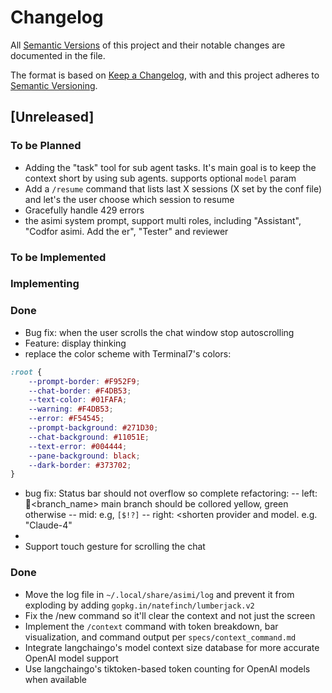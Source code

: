 # Changelog

All [Semantic Versions](https://semver.org/spec/v2.0.0.html) of this project and their notable changes are documented in the file. 

The format is based on [Keep a Changelog](https://keepachangelog.com/en/1.1.0/), with 
and this project adheres to [Semantic Versioning](https://semver.org/spec/v2.0.0.html).


## [Unreleased]

### To be Planned
- Adding the "task" tool for sub agent tasks. It's main goal is to keep the context short by using sub agents. supports optional `model` param
- Add a `/resume` command that lists last X sessions (X set by the conf file) and let's the user choose which session to resume
- Gracefully handle 429 errors
- the asimi system prompt, support multi roles, including "Assistant", "Codfor asimi. Add the er", "Tester" and reviewer

### To be Implemented

### Implementing
### Done
- Bug fix: when the user scrolls the chat window stop autoscrolling
- Feature: display thinking
- replace the color scheme with Terminal7's colors:

```css
:root {
    --prompt-border: #F952F9;
    --chat-border: #F4DB53;
    --text-color: #01FAFA;
    --warning: #F4DB53;
    --error: #F54545;
    --prompt-background: #271D30;
    --chat-background: #11051E;
    --text-error: #004444;
    --pane-background: black;
    --dark-border: #373702;
}
```

- bug fix: Status bar should not overflow so complete refactoring:
-- left: 🪾<branch_name> main branch should be collored yellow, green otherwise
-- mid: <shorten git status> e.g, `[$!?]`
-- right: <provider status icon><shorten provider and model. e.g. "Claude-4"
- 
- Support touch gesture for scrolling the chat
### Done
- Move the log file in `~/.local/share/asimi/log` and prevent it from exploding by adding `gopkg.in/natefinch/lumberjack.v2`
- Fix the /new command so it'll clear the context and not just the screen
- Implement the `/context` command with token breakdown, bar visualization, and command output per `specs/context_command.md`
- Integrate langchaingo's model context size database for more accurate OpenAI model support
- Use langchaingo's tiktoken-based token counting for OpenAI models when available

